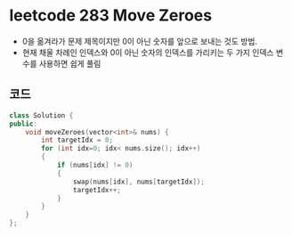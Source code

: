 # leetcode 283 Move Zeroes

- 0을 옮겨라가 문제 제목이지만 0이 아닌 숫자를 앞으로 보내는 것도 방법.
- 현재 채울 차례인 인덱스와 0이 아닌 숫자의 인덱스를 가리키는 두 가지 인덱스 변수를 사용하면 쉽게 풀림



## 코드

```c++
class Solution {
public:
    void moveZeroes(vector<int>& nums) {
        int targetIdx = 0;
        for (int idx=0; idx< nums.size(); idx++)
        {
            if (nums[idx] != 0)
            {
                swap(nums[idx], nums[targetIdx]);
                targetIdx++;
            }
        }
    }
};
```

